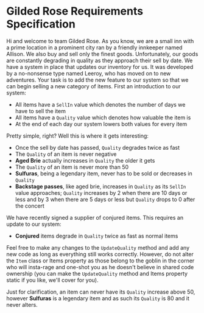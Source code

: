 # Gilded Rose Requirements Specification

Hi and welcome to team Gilded Rose. As you know, we are a small inn with a prime location in a
prominent city ran by a friendly innkeeper named Allison. We also buy and sell only the finest goods.
Unfortunately, our goods are constantly degrading in quality as they approach their sell by date. We
have a system in place that updates our inventory for us. It was developed by a no-nonsense type named
Leeroy, who has moved on to new adventures. Your task is to add the new feature to our system so that
we can begin selling a new category of items. First an introduction to our system:

* All items have a `SellIn` value which denotes the number of days we have to sell the item
* All items have a `Quality` value which denotes how valuable the item is
* At the end of each day our system lowers both values for every item

Pretty simple, right? Well this is where it gets interesting:

* Once the sell by date has passed, `Quality` degrades twice as fast
* The `Quality` of an item is never negative
* **Aged Brie** actually increases in `Quality` the older it gets
* The `Quality` of an item is never more than 50
* **Sulfuras**, being a legendary item, never has to be sold or decreases in `Quality`
* **Backstage passes**, like aged brie, increases in `Quality` as its `SellIn` value approaches;
	`Quality` increases by 2 when there are 10 days or less and by 3 when there are 5 days or less but
	`Quality` drops to 0 after the concert

We have recently signed a supplier of conjured items. This requires an update to our system:

* **Conjured** items degrade in `Quality` twice as fast as normal items

Feel free to make any changes to the `UpdateQuality` method and add any new code as long as everything
still works correctly. However, do not alter the `Item` class or Items property as those belong to the
goblin in the corner who will insta-rage and one-shot you as he doesn't believe in shared code
ownership (you can make the `UpdateQuality` method and Items property static if you like, we'll cover
for you).

Just for clarification, an item can never have its `Quality` increase above 50, however **Sulfuras** is a
legendary item and as such its `Quality` is 80 and it never alters.